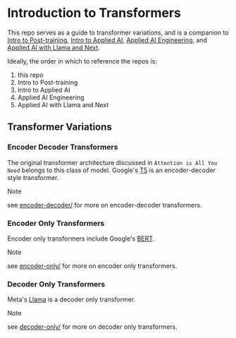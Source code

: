 # Introduction to Transformers

This repo serves as a guide to transformer variations, and is a companion to [Intro to Post-training](https://github.com/jxtngx/intro-to-post-training), [Intro to Applied AI](https://github.com/jxtngx/intro-to-applied-ai), [Applied AI Engineering](https://github.com/jxtngx/applied-ai-engineering), and [Applied AI with Llama and Next](https://github.com/jxtngx/applied-ai-with-llama-and-next).

Ideally, the order in which to reference the repos is:

1. this repo
2. Intro to Post-training
3. Intro to Applied AI
4. Applied AI Engineering
5. Applied AI with Llama and Next

## Transformer Variations

### Encoder Decoder Transformers

The original transformer architecture discussed in `Attention is All You Need` belongs to this class of model. Google's [T5](https://huggingface.co/docs/transformers/model_doc/t5) is an encoder-decoder style transformer.

> [!NOTE]
> see [encoder-decoder/](./encoder-decoder/README.md) for more on encoder-decoder transformers.

### Encoder Only Transformers

Encoder only transformers include Google's [BERT](https://huggingface.co/docs/transformers/model_doc/bert).

> [!NOTE]
> see [encoder-only/](./encoder-only/README.md) for more on encoder only transformers.

### Decoder Only Transformers

Meta's [Llama](https://www.llama.com/) is a decoder only transformer.

> [!NOTE]
> see [decoder-only/](./decoder-only/README.md) for more on decoder only transformers.
